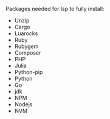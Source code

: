Packages needed for lsp to fully install:
- Unzip
- Cargo
- Luarocks
- Ruby
- Rubygem
- Composer
- PHP
- Julia
- Python-pip
- Python
- Go
- jdk
- NPM
- Nodejs
- NVM

